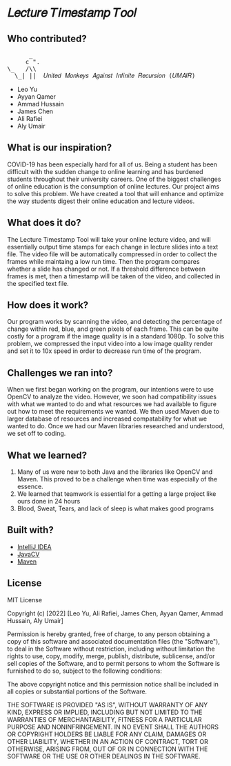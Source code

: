 # 𝐿𝑒𝑐𝑡𝑢𝑟𝑒 𝑇𝑖𝑚𝑒𝑠𝑡𝑎𝑚𝑝 𝑇𝑜𝑜𝑙

## Who contributed?
<pre>
      _    
     c ". 
\_   /\\  
  \_| ||  𝑈𝑛𝑖𝑡𝑒𝑑 𝑀𝑜𝑛𝑘𝑒𝑦𝑠 𝐴𝑔𝑎𝑖𝑛𝑠𝑡 𝐼𝑛𝑓𝑖𝑛𝑖𝑡𝑒 𝑅𝑒𝑐𝑢𝑟𝑠𝑖𝑜𝑛 (𝑈𝑀𝐴𝐼𝑅)
</pre>

* Leo Yu
* Ayyan Qamer
* Ammad Hussain
* James Chen
* Ali Rafiei
* Aly Umair

## What is our inspiration?
COVID-19 has been especially hard for all of us. Being a student has been difficult with the sudden change to online learning and has burdened students throughout their university careers. One of the biggest challenges of online education is the consumption of online lectures. Our project aims to solve this problem. We have created a tool that will enhance and optimize the way students digest their online education and lecture videos. 

## What does it do?
The Lecture Timestamp Tool will take your online lecture video, and will essentially output time stamps for each change in lecture slides into a text file. The video file will be automatically compressed in order to collect the frames while maintaing a low run time. Then the program compares whether a slide has changed or not. If a threshold difference between frames is met, then a timestamp will be taken of the video, and collected in the specified text file. 

## How does it work?
Our program works by scanning the video, and detecting the percentage of change within red, blue, and green pixels of each frame. This can be quite costly for a program if the image quality is in a standard 1080p. To solve this problem, we compressed the input video into a low image quality render and set it to 10x speed in order to decrease run time of the program.

## Challenges we ran into?
When we first began working on the program, our intentions were to use OpenCV to analyze the video. However, we soon had compatibility issues with what we wanted to do and what resources we had available to figure out how to meet the requirements we wanted. We then used Maven due to larger database of resources and increased compatability for what we wanted to do. Once we had our Maven libraries researched and understood, we set off to coding.

## What we learned?
1. Many of us were new to both Java and the libraries like OpenCV and Maven. This proved to be a challenge when time was especially of the essence. 
2. We learned that teamwork is essential for a getting a large project like ours done in 24 hours
3. Blood, Sweat, Tears, and lack of sleep is what makes good programs 

## Built with?
* [IntelliJ IDEA](https://www.jetbrains.com/idea/)
* [JavaCV](https://github.com/bytedeco/javacv)
* [Maven](https://maven.apache.org/)

## License
MIT License

Copyright (c) [2022] [Leo Yu, Ali Rafiei, James Chen, Ayyan Qamer, Ammad Hussain, Aly Umair]

Permission is hereby granted, free of charge, to any person obtaining a copy
of this software and associated documentation files (the "Software"), to deal
in the Software without restriction, including without limitation the rights
to use, copy, modify, merge, publish, distribute, sublicense, and/or sell
copies of the Software, and to permit persons to whom the Software is
furnished to do so, subject to the following conditions:

The above copyright notice and this permission notice shall be included in all
copies or substantial portions of the Software.

THE SOFTWARE IS PROVIDED "AS IS", WITHOUT WARRANTY OF ANY KIND, EXPRESS OR
IMPLIED, INCLUDING BUT NOT LIMITED TO THE WARRANTIES OF MERCHANTABILITY,
FITNESS FOR A PARTICULAR PURPOSE AND NONINFRINGEMENT. IN NO EVENT SHALL THE
AUTHORS OR COPYRIGHT HOLDERS BE LIABLE FOR ANY CLAIM, DAMAGES OR OTHER
LIABILITY, WHETHER IN AN ACTION OF CONTRACT, TORT OR OTHERWISE, ARISING FROM,
OUT OF OR IN CONNECTION WITH THE SOFTWARE OR THE USE OR OTHER DEALINGS IN THE
SOFTWARE.
